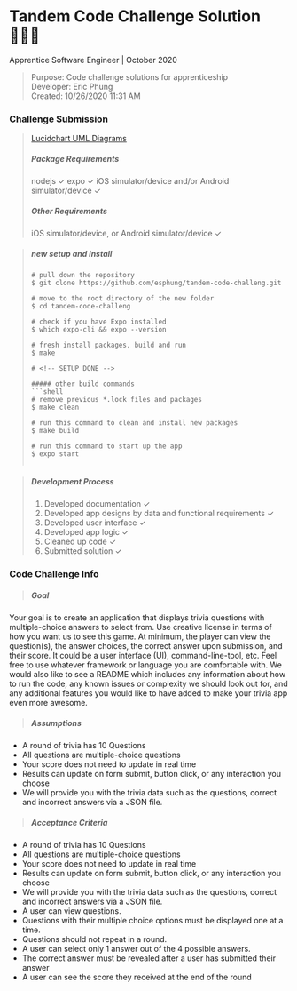 # Tandem Code Challenge Solution 👨🏻‍💻
Apprentice Software Engineer | October 2020

> Purpose:  Code challenge solutions for apprenticeship  
Developer:     Eric Phung  
Created:    10/26/2020 11:31 AM

### Challenge Submission
> [Lucidchart UML Diagrams](https://lucid.app/invitations/accept/3b02e706-9b17-4c52-bdc0-7a361f8490a6)
> ##### Package Requirements
> nodejs ✓
> expo ✓
> iOS simulator/device and/or Android simulator/device ✓
> ##### Other Requirements
> iOS simulator/device, or Android simulator/device ✓

> ##### new setup and install
> ```shell
> # pull down the repository
> $ git clone https://github.com/esphung/tandem-code-challeng.git
> 
> # move to the root directory of the new folder
> $ cd tandem-code-challeng
> 
> # check if you have Expo installed
> $ which expo-cli && expo --version
> 
> # fresh install packages, build and run
> $ make
> 
> # <!-- SETUP DONE -->
> 
> ##### other build commands
> ```shell
> # remove previous *.lock files and packages
> $ make clean
> 
> # run this command to clean and install new packages
> $ make build
> 
> # run this command to start up the app
> $ expo start
> ```
> ```

> ##### Development Process
> 1. Developed documentation ✓
> 2. Developed app designs by data and functional requirements ✓
> 3. Developed user interface ✓
> 4. Developed app logic ✓
> 5. Cleaned up code ✓
> 6. Submitted solution ✓

### Code Challenge Info
> ##### Goal
Your goal is to create an application that displays trivia questions with multiple-choice answers to select from.
Use creative license in terms of how you want us to see this game. At minimum, the player can view the question(s), the answer choices, the correct answer upon submission, and their score. It could be a user interface (UI), command-line-tool, etc. Feel free to use whatever framework or language you are comfortable with.
We would also like to see a README which includes any information about how to run the code, any known issues or complexity we should look out for, and any additional features you would like to have added to make your trivia app even more awesome.

> ##### Assumptions
* A round of trivia has 10 Questions
* All questions are multiple-choice questions
* Your score does not need to update in real time
* Results can update on form submit, button click, or any interaction you choose
* We will provide you with the trivia data such as the questions, correct and incorrect answers via a JSON file.

> ##### Acceptance Criteria
* A round of trivia has 10 Questions
* All questions are multiple-choice questions
* Your score does not need to update in real time
* Results can update on form submit, button click, or any interaction you choose
* We will provide you with the trivia data such as the questions, correct and incorrect answers via a JSON file.
*  A user can view questions.
* Questions with their multiple choice options must be displayed one at a time.
* Questions should not repeat in a round.
* A user can select only 1 answer out of the 4 possible answers.
* The correct answer must be revealed after a user has submitted their answer
* A user can see the score they received at the end of the round













